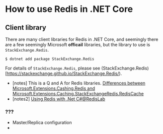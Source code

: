 # How to use Redis in .NET Core

## Client library

There are many client libraries for Redis in .NET Core, and seemingly there are a few seemingly Microsoft **officail** libraries,
but the library to use is `StackExchange.Redis`.

```bash:
$ dotnet add package StackExchange.Redis
```

For details of `StackExchange.Redis`, please see (StackExchange.Redis)[https://stackexchange.github.io/StackExchange.Redis/).

* [notes] This is a Q and A for Redis libraries. [Differences between Microsoft.Extensions.Cashing.Redis and Microsoft.Extensions.Caching.StackExchangeRedis.RedisCache](https://stackoverflow.com/questions/59847571/differences-between-microsoft-extensions-cashing-redis-and-microsoft-extensions)
* [notes2] [Using Redis with .Net C#@RedisLab](https://docs.redislabs.com/latest/rs/references/client_references/client_csharp/)

### ???

* Master/Replica configuration
* 